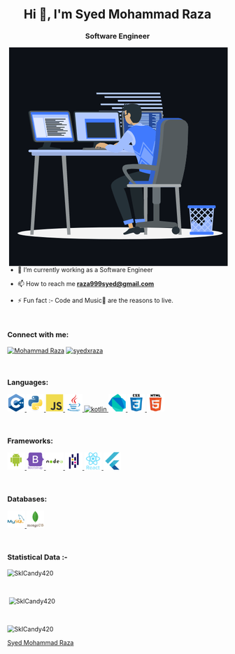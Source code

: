 <h1 align="center">Hi 👋, I'm Syed Mohammad Raza</h1>
<h3 align="center">Software Engineer</h3>

<p><img align="right" src="https://github.com/SklCandy420/SklCandy420/blob/main/animation_500_kxa883sd.gif" alt="SklCandy420" /></p>


- 🌱 I’m currently working as a Software Engineer 

- 📫 How to reach me **raza999syed@gmail.com**

- ⚡ Fun fact :- Code and Music🎵 are the reasons to live.

<br>

<h3 align="left">Connect with me:</h3>
<p align="left">
  <a href="https://www.linkedin.com/in/mohammad-raza-0a0871189/" target="blank"><img align="center"
      src="https://raw.githubusercontent.com/rahuldkjain/github-profile-readme-generator/master/src/images/icons/Social/linked-in-alt.svg"
      alt="Mohammad Raza" height="30" width="40" /></a>
  <a href="https://twitter.com/syedxraza" target="blank"><img align="center"
      src="https://raw.githubusercontent.com/rahuldkjain/github-profile-readme-generator/master/src/images/icons/Social/twitter.svg"
      alt="syedxraza" height="30" width="40" /></a>
</p>

<br>

<h3 align="left">Languages:</h3>
<p align="left">
      <a href="https://www.w3schools.com/cpp/" target="_blank" rel="noreferrer">
    <img src="https://raw.githubusercontent.com/devicons/devicon/master/icons/cplusplus/cplusplus-original.svg"
      alt="cplusplus" width="40" height="40" /> </a> <a href="https://www.python.org" target="_blank" rel="noreferrer"> <img
      src="https://raw.githubusercontent.com/devicons/devicon/master/icons/python/python-original.svg" alt="python"
      width="40" height="40" /> </a> <a href="https://developer.mozilla.org/en-US/docs/Web/JavaScript" target="_blank"
    rel="noreferrer"> <img
      src="https://raw.githubusercontent.com/devicons/devicon/master/icons/javascript/javascript-original.svg"
      alt="javascript" width="40" height="40" /> </a> <a href="https://www.java.com" target="_blank" rel="noreferrer"> <img
      src="https://raw.githubusercontent.com/devicons/devicon/master/icons/java/java-original.svg" alt="java" width="40"
      height="40" /> </a> <a href="https://kotlinlang.org" target="_blank" rel="noreferrer">
    <img src="https://www.vectorlogo.zone/logos/kotlinlang/kotlinlang-icon.svg" alt="kotlin" width="40" height="40" />
  </a> <a href="https://dart.dev/" target="_blank" rel="noreferrer"> <img
      src="https://raw.githubusercontent.com/devicons/devicon/master/icons/dart/dart-original.svg" alt="dart"
      width="40" height="40" /> </a>
      <a href="https://www.w3schools.com/css/" target="_blank"
    rel="noreferrer"> <img
      src="https://raw.githubusercontent.com/devicons/devicon/master/icons/css3/css3-original-wordmark.svg" alt="css3"
      width="40" height="40" /> </a> <a href="https://www.w3.org/html/" target="_blank" rel="noreferrer"> <img
      src="https://raw.githubusercontent.com/devicons/devicon/master/icons/html5/html5-original-wordmark.svg"
      alt="html5" width="40" height="40" /> </a> </p>
      <br>

<h3 align="left">Frameworks:</h3>
<p align="left"> <a href="https://developer.android.com" target="_blank" rel="noreferrer"> <img
      src="https://raw.githubusercontent.com/devicons/devicon/master/icons/android/android-original-wordmark.svg"
      alt="android" width="40" height="40" /> </a> 
      <a href="https://getbootstrap.com" target="_blank" rel="noreferrer">
    <img src="https://raw.githubusercontent.com/devicons/devicon/master/icons/bootstrap/bootstrap-plain-wordmark.svg"
      alt="bootstrap" width="40" height="40" /> </a> <a href="https://nodejs.org" target="_blank" rel="noreferrer"> <img
      src="https://raw.githubusercontent.com/devicons/devicon/master/icons/nodejs/nodejs-original-wordmark.svg"
      alt="nodejs" width="40" height="40" /> </a> <a href="https://pandas.pydata.org/" target="_blank" rel="noreferrer">
    <img
      src="https://raw.githubusercontent.com/devicons/devicon/2ae2a900d2f041da66e950e4d48052658d850630/icons/pandas/pandas-original.svg"
      alt="pandas" width="40" height="40" /> </a> <a href="https://reactjs.org/" target="_blank" rel="noreferrer"> <img
      src="https://raw.githubusercontent.com/devicons/devicon/master/icons/react/react-original-wordmark.svg"
      alt="react" width="40" height="40" /> </a>
      <a href="https://flutter.dev/" target="_blank" rel="noreferrer"> <img
      src="https://raw.githubusercontent.com/devicons/devicon/master/icons/flutter/flutter-original.svg"
      alt="flutter" width="40" height="40" /> </a> </p>
      <br>

<h3 align="left">Databases:</h3>
<p align="left"> <a href="https://www.mysql.com/" target="_blank" rel="noreferrer"> <img
      src="https://raw.githubusercontent.com/devicons/devicon/master/icons/mysql/mysql-original-wordmark.svg"
      alt="mysql" width="40" height="40" /> </a> </a> <a href="https://www.mongodb.com/" target="_blank" rel="noreferrer"> <img
      src="https://raw.githubusercontent.com/devicons/devicon/master/icons/mongodb/mongodb-original-wordmark.svg"
      alt="mongodb" width="40" height="40" /> </a></p>
<br>

<h3>Statistical Data :-</h3>
<p><img align="center"
    src="https://github-readme-stats.vercel.app/api/top-langs?username=SklCandy420&show_icons=true&locale=en&bg_color=0d1117&text_color=ffffff&layout=compact"
    alt="SklCandy420" 
    bg_color=#808080/></p>

<br>

<p>&nbsp;<img align="center" src="https://github-readme-stats.vercel.app/api?username=SklCandy420&show_icons=true&locale=en&bg_color=0d1117&text_color=ffffff&repo=convoychat"
    alt="SklCandy420" /></p>

<br>

<p><img align="center" src="https://github-readme-streak-stats.herokuapp.com/?user=SklCandy420&theme=dark&background=0d1117&date_format=M%20j%5B%2C%20Y%5D" alt="SklCandy420" /></p>
      

[Syed Mohammad Raza](https://github.com/SklCandy420)
